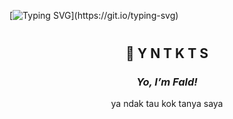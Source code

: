 
<!-- 
**mooyuuuu/mooyuuuu** is a ✨ _special_ ✨ repository because its `README.md` (this file) appears on your GitHub profile.
 -->
[![Typing SVG](https://readme-typing-svg.herokuapp.com/?font=Fira+Code&color=ffffff&size=45&center=true&vCenter=true&width=1000&lines=👋+Hi,+I'm+Yusfi!;Welcome+to+my+GitHub!;)](https://git.io/typing-svg)

<!--

<div style="position: relative; width: 100%; height: 100vh; overflow: hidden;">
  <img src="https://i.pinimg.com/originals/e1/7a/b9/e17ab9681bec36303a67cd0e13a7b170.gif" alt="Profile GIF" style="position: absolute; top: 50%; left: 50%; width: 100vw; height: auto; transform: translate(-50%, -50%)"/>
</div>

-->

<div align="center">

<!--
## 🌟 My Skills
[![My Skills](https://skillicons.dev/icons?i=html,css,js,php,mysql,bootstrap,express)](#)
-->

</div>

<div align="center"  style="margin: 40px;" >

## 🤔  Y N T K T S

### ***Yo, I’m Fald!***  
ya ndak tau kok tanya saya

</div>
